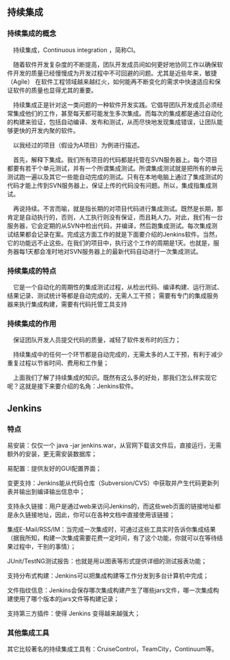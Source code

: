 ## 持续集成

### 持续集成的概念

 持续集成，Continuous integration ，简称CI。

 随着软件开发复杂度的不断提高，团队开发成员间如何更好地协同工作以确保软件开发的质量已经慢慢成为开发过程中不可回避的问题。尤其是近些年来，敏捷（Agile） 在软件工程领域越来越红火，如何能再不断变化的需求中快速适应和保证软件的质量也显得尤其的重要。

 持续集成正是针对这一类问题的一种软件开发实践。它倡导团队开发成员必须经常集成他们的工作，甚至每天都可能发生多次集成。而每次的集成都是通过自动化的构建来验证，包括自动编译、发布和测试，从而尽快地发现集成错误，让团队能够更快的开发内聚的软件。

 以我经过的项目（假设为A项目）为例进行描述。

 首先，解释下集成。我们所有项目的代码都是托管在SVN服务器上。每个项目都要有若干个单元测试，并有一个所谓集成测试。所谓集成测试就是把所有的单元测试跑一遍以及其它一些能自动完成的测试。只有在本地电脑上通过了集成测试的代码才能上传到SVN服务器上，保证上传的代码没有问题。所以，集成指集成测试。

 再说持续。不言而喻，就是指长期的对项目代码进行集成测试。既然是长期，那肯定是自动执行的，否则，人工执行则没有保证，而且耗人力。对此，我们有一台服务器，它会定期的从SVN中检出代码，并编译，然后跑集成测试。每次集成测试结果都会记录在案。完成这方面工作的就是下面要介绍的Jenkins软件。当然，它的功能远不止这些。在我们的项目中，执行这个工作的周期是1天。也就是，服务器每1天都会准时地对SVN服务器上的最新代码自动进行一次集成测试。

###  持续集成的特点

 它是一个自动化的周期性的集成测试过程，从检出代码、编译构建、运行测试、结果记录、测试统计等都是自动完成的，无需人工干预； 需要有专门的集成服务器来执行集成构建，需要有代码托管工具支持

### 持续集成的作用

 保证团队开发人员提交代码的质量，减轻了软件发布时的压力；

 持续集成中的任何一个环节都是自动完成的，无需太多的人工干预，有利于减少重复过程以节省时间、费用和工作量；

 上面我们了解了持续集成的知识。既然有这么多的好处，那我们怎么样实现它呢？这就是接下来要介绍的名角：Jenkins软件。

## Jenkins

### 特点

易安装：仅仅一个 java -jar jenkins.war，从官网下载该文件后，直接运行，无需额外的安装，更无需安装数据库；

易配置：提供友好的GUI配置界面；

变更支持：Jenkins能从代码仓库（Subversion/CVS）中获取并产生代码更新列表并输出到编译输出信息中；

支持永久链接：用户是通过web来访问Jenkins的，而这些web页面的链接地址都是永久链接地址，因此，你可以在各种文档中直接使用该链接；

集成E-Mail/RSS/IM：当完成一次集成时，可通过这些工具实时告诉你集成结果（据我所知，构建一次集成需要花费一定时间，有了这个功能，你就可以在等待结果过程中，干别的事情）；

JUnit/TestNG测试报告：也就是用以图表等形式提供详细的测试报表功能；

支持分布式构建：Jenkins可以把集成构建等工作分发到多台计算机中完成；

文件指纹信息：Jenkins会保存哪次集成构建产生了哪些jars文件，哪一次集成构建使用了哪个版本的jars文件等构建记录；

支持第三方插件：使得 Jenkins 变得越来越强大；

### 其他集成工具

其它比较著名的持续集成工具有：CruiseControl，TeamCity，Continuum等。